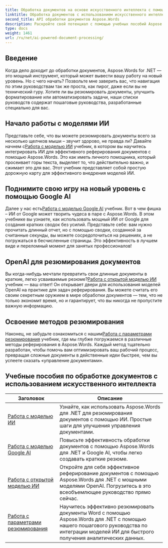 ```yaml
---
title: Обработка документов на основе искусственного интеллекта с помощью Aspose.Words
linktitle: Обработка документов с использованием искусственного интеллекта
second_title: API обработки документов Aspose.Words
description: Раскройте свой потенциал с помощью учебных пособий Aspose.Words для .NET. Узнайте, как улучшить обработку документов с помощью решений на базе ИИ для быстрых и эффективных результатов.
type: docs
weight: 1461
url: /ru/net/ai-powered-document-processing/
---
```

## Введение

Когда дело доходит до обработки документов, Aspose.Words for .NET — это мощный инструмент, который может вывести вашу работу на новый уровень. Но с чего начать? Позвольте мне заверить вас, что навигация по этим руководствам так же проста, как пирог, даже если вы не технический гуру. Хотите ли вы резюмировать документы, улучшить форматирование или автоматизировать задачи, наши списки руководств содержат пошаговые руководства, разработанные специально для вас.

## Начало работы с моделями ИИ

 Представьте себе, что вы можете резюмировать документы всего за несколько щелчков мыши – звучит здорово, не правда ли? Давайте начнем с[Работа с моделью ИИ](./working-with-ai-model/) учебник, в котором вы научитесь интегрировать ИИ для эффективного реферирования документов с помощью Aspose.Words. Это как иметь личного помощника, который просеивает горы текста, выделяет то, что действительно важно, и сжимает это для вас. Этот учебник представляет собой простую дорожную карту для эффективного внедрения моделей ИИ. 

## Поднимите свою игру на новый уровень с помощью Google AI

 Далее у нас есть[Работа с моделью Google AI](./working-with-google-ai-model/) учебник. Вот в чем фишка – ИИ от Google может творить чудеса в паре с Aspose.Words. В этом учебнике вы узнаете, как использовать мощный ИИ от Google для создания кратких сводок без усилий. Представьте себе: вам нужно прочитать длинный отчет, но с помощью сводки, созданной за считанные секунды, вы можете сосредоточиться на решениях, а не погружаться в бесчисленные страницы. Это эффективность в лучшем виде и переломный момент для занятых профессионалов!

## OpenAI для резюмирования документов

 Вы когда-нибудь мечтали превратить свои длинные документы в краткие, легко усваиваемые резюме?[Работа с открытой моделью ИИ](./working-with-open-ai-model/) учебник — ваш ответ! Он открывает двери для использования моделей OpenAI на практике для задач реферирования. Вы можете считать его своим секретным оружием в мире обработки документов — тем, что не только экономит время, но и гарантирует, что вы никогда не пропустите важную информацию.

## Освоение методов резюмирования

 Наконец, не забудьте ознакомиться с нашим[Работа с параметрами резюмирования](./working-with-summarize-options/) учебник, где мы глубже погружаемся в различные методы реферирования в Aspose.Words. Каждый метод тщательно разработан, чтобы помочь вам оптимизировать ваш рабочий процесс, превращая сложные документы в действенные идеи быстрее, чем вы успеете сказать «управление документами». 

 ## Учебные пособия по обработке документов с использованием искусственного интеллекта
| Заголовок | Описание |
| --- | --- |
| [Работа с моделью ИИ](./working-with-ai-model/) | Узнайте, как использовать Aspose.Words для .NET для резюмирования документов с помощью ИИ. Простые шаги для улучшения управления документами. |
| [Работа с моделью Google AI](./working-with-google-ai-model/) | Повысьте эффективность обработки документов с помощью Aspose.Words для .NET и Google AI, чтобы легко создавать краткие резюме. |
| [Работа с открытой моделью ИИ](./working-with-open-ai-model/) | Откройте для себя эффективное реферирование документов с помощью Aspose.Words для .NET с мощными моделями OpenAI. Погрузитесь в это всеобъемлющее руководство прямо сейчас. |
| [Работа с параметрами резюмирования](./working-with-summarize-options/) | Научитесь эффективно резюмировать документы Word с помощью Aspose.Words для .NET с помощью нашего пошагового руководства по интеграции моделей ИИ для быстрого получения аналитических данных. |